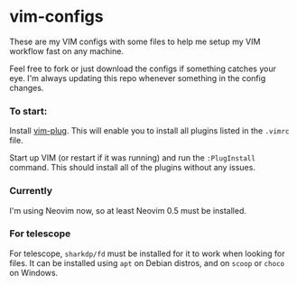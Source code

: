 # vim-configs
These are my VIM configs with some files to help me setup my VIM workflow fast on any machine.

Feel free to fork or just download the configs if something catches your eye. I'm always updating this repo whenever something in the config changes.

### To start:

Install [vim-plug](https://github.com/junegunn/vim-plug). This will enable you to install all plugins listed in the `.vimrc` file.

Start up VIM (or restart if it was running) and run the `:PlugInstall` command. This should install all of the plugins without any issues.

### Currently

I'm using Neovim now, so at least Neovim 0.5 must be installed.

### For telescope

For telescope, `sharkdp/fd` must be installed for it to work when looking for files. It can be installed using `apt` on Debian distros, and on `scoop` or `choco` on Windows.
